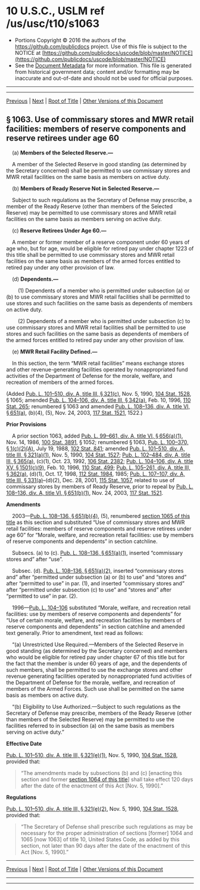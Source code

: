 ---
---

# 10 U.S.C., USLM ref /us/usc/t10/s1063

* Portions Copyright © 2016 the authors of the https://github.com/publicdocs project.
  Use of this file is subject to the NOTICE at [https://github.com/publicdocs/uscode/blob/master/NOTICE](https://github.com/publicdocs/uscode/blob/master/NOTICE)
* See the [Document Metadata](././../../../../../..//README.md) for more information.
  This file is generated from historical government data; content and/or formatting may be inaccurate and out-of-date and should not be used for official purposes.

----------
----------

[Previous](./../../../../../..//us/usc/t10/stA/ptII/ch54/m__us_usc_t10_s1062.md) | [Next](./../../../../../..//us/usc/t10/stA/ptII/ch54/m__us_usc_t10_s1063a.md) | [Root of Title](./../../../../../../) | [Other Versions of this Document](https://publicdocs.github.io/go/links?ns=uslm&ref=%2Fus%2Fusc%2Ft10%2Fs1063)

## § 1063. Use of commissary stores and MWR retail facilities: members of reserve components and reserve retirees under age 60

    (a) __Members of the Selected Reserve.—__ 

    A member of the Selected Reserve in good standing (as determined by the Secretary concerned) shall be permitted to use commissary stores and MWR retail facilities on the same basis as members on active duty.

    (b) __Members of Ready Reserve Not in Selected Reserve.—__ 

    Subject to such regulations as the Secretary of Defense may prescribe, a member of the Ready Reserve (other than members of the Selected Reserve) may be permitted to use commissary stores and MWR retail facilities on the same basis as members serving on active duty.

    (c) __Reserve Retirees Under Age 60.—__ 

    A member or former member of a reserve component under 60 years of age who, but for age, would be eligible for retired pay under chapter 1223 of this title shall be permitted to use commissary stores and MWR retail facilities on the same basis as members of the armed forces entitled to retired pay under any other provision of law.

    (d) __Dependents.—__ 

        (1) Dependents of a member who is permitted under subsection (a) or (b) to use commissary stores and MWR retail facilities shall be permitted to use stores and such facilities on the same basis as dependents of members on active duty.

        (2) Dependents of a member who is permitted under subsection (c) to use commissary stores and MWR retail facilities shall be permitted to use stores and such facilities on the same basis as dependents of members of the armed forces entitled to retired pay under any other provision of law.

    (e) __MWR Retail Facility Defined.—__ 

    In this section, the term “MWR retail facilities” means exchange stores and other revenue-generating facilities operated by nonappropriated fund activities of the Department of Defense for the morale, welfare, and recreation of members of the armed forces.

(Added [Pub. L. 101–510, div. A, title III, § 321(c)][/us/pl/101/510/s321/c], Nov. 5, 1990, [104 Stat. 1528][/us/stat/104/1528], § 1065; amended [Pub. L. 104–106, div. A, title III, § 342(a)][/us/pl/104/106/s342/a], Feb. 10, 1996, [110 Stat. 265][/us/stat/110/265]; renumbered § 1063 and amended [Pub. L. 108–136, div. A, title VI, § 651(a)][/us/pl/108/136/s651/a], (b)(4), (5), Nov. 24, 2003, [117 Stat. 1521][/us/stat/117/1521], 1522.)

 __Prior Provisions__ 

    A prior section 1063, added [Pub. L. 99–661, div. A, title VI, § 656(a)(1)][/us/pl/99/661/s656/a/1], Nov. 14, 1986, [100 Stat. 3891][/us/stat/100/3891], § 1052; renumbered § 1063, [Pub. L. 100–370, § 1(c)(2)(A)][/us/pl/100/370/s1/c/2/A], July 19, 1988, [102 Stat. 841][/us/stat/102/841]; amended [Pub. L. 101–510, div. A, title III, § 321(a)(1)][/us/pl/101/510/s321/a/1], Nov. 5, 1990, [104 Stat. 1527][/us/stat/104/1527]; [Pub. L. 102–484, div. A, title III, § 365(a)][/us/pl/102/484/s365/a], (c)(1), Oct. 23, 1992, [106 Stat. 2382][/us/stat/106/2382]; [Pub. L. 104–106, div. A, title XV, § 1501(c)(9)][/us/pl/104/106/s1501/c/9], Feb. 10, 1996, [110 Stat. 499][/us/stat/110/499]; [Pub. L. 105–261, div. A, title III, § 362(a)][/us/pl/105/261/s362/a], (d)(1), Oct. 17, 1998, [112 Stat. 1984][/us/stat/112/1984], 1985; [Pub. L. 107–107, div. A, title III, § 331(a)][/us/pl/107/107/s331/a]–(d)(2), Dec. 28, 2001, [115 Stat. 1057][/us/stat/115/1057], related to use of commissary stores by members of Ready Reserve, prior to repeal by [Pub. L. 108–136, div. A, title VI, § 651(b)(1)][/us/pl/108/136/s651/b/1], Nov. 24, 2003, [117 Stat. 1521][/us/stat/117/1521].

 __Amendments__ 

    2003—[Pub. L. 108–136, § 651(b)(4)][/us/pl/108/136/s651/b/4], (5), renumbered [section 1065 of this title][/us/usc/t10/s1065] as this section and substituted “Use of commissary stores and MWR retail facilities: members of reserve components and reserve retirees under age 60” for “Morale, welfare, and recreation retail facilities: use by members of reserve components and dependents” in section catchline.

    Subsecs. (a) to (c). [Pub. L. 108–136, § 651(a)(1)][/us/pl/108/136/s651/a/1], inserted “commissary stores and” after “use”.

    Subsec. (d). [Pub. L. 108–136, § 651(a)(2)][/us/pl/108/136/s651/a/2], inserted “commissary stores and” after “permitted under subsection (a) or (b) to use” and “stores and” after “permitted to use” in par. (1), and inserted “commissary stores and” after “permitted under subsection (c) to use” and “stores and” after “permitted to use” in par. (2).

    1996—[Pub. L. 104–106][/us/pl/104/106] substituted “Morale, welfare, and recreation retail facilities: use by members of reserve components and dependents” for “Use of certain morale, welfare, and recreation facilities by members of reserve components and dependents” in section catchline and amended text generally. Prior to amendment, text read as follows:

    “(a) Unrestricted Use Required.—Members of the Selected Reserve in good standing (as determined by the Secretary concerned) and members who would be eligible for retired pay under chapter 67 of this title but for the fact that the member is under 60 years of age, and the dependents of such members, shall be permitted to use the exchange stores and other revenue generating facilities operated by nonappropriated fund activities of the Department of Defense for the morale, welfare, and recreation of members of the Armed Forces. Such use shall be permitted on the same basis as members on active duty.

    “(b) Eligibility to Use Authorized.—Subject to such regulations as the Secretary of Defense may prescribe, members of the Ready Reserve (other than members of the Selected Reserve) may be permitted to use the facilities referred to in subsection (a) on the same basis as members serving on active duty.”

 __Effective Date__ 

[Pub. L. 101–510, div. A, title III, § 321(e)(1)][/us/pl/101/510/s321/e/1], Nov. 5, 1990, [104 Stat. 1528][/us/stat/104/1528], provided that: 

> “The amendments made by subsections (b) and (c) \[enacting this section and former [section 1064 of this title][/us/usc/t10/s1064]\] shall take effect 120 days after the date of the enactment of this Act \[Nov. 5, 1990\].”

 __Regulations__ 

[Pub. L. 101–510, div. A, title III, § 321(e)(2)][/us/pl/101/510/s321/e/2], Nov. 5, 1990, [104 Stat. 1528][/us/stat/104/1528], provided that: 

> “The Secretary of Defense shall prescribe such regulations as may be necessary for the proper administration of sections \[former\] 1064 and 1065 \[now 1063\] of title 10, United States Code, as added by this section, not later than 90 days after the date of the enactment of this Act \[Nov. 5, 1990\].”

----------

[Previous](./../../../../../..//us/usc/t10/stA/ptII/ch54/m__us_usc_t10_s1062.md) | [Next](./../../../../../..//us/usc/t10/stA/ptII/ch54/m__us_usc_t10_s1063a.md) | [Root of Title](./../../../../../../) | [Other Versions of this Document](https://publicdocs.github.io/go/links?ns=uslm&ref=%2Fus%2Fusc%2Ft10%2Fs1063)

----------
----------

[/us/pl/101/510/s321/c]: https://publicdocs.github.io/go/links?ns=uslm&ref=%2Fus%2Fpl%2F101%2F510%2Fs321%2Fc
[/us/stat/104/1528]: https://publicdocs.github.io/go/links?ns=uslm&ref=%2Fus%2Fstat%2F104%2F1528
[/us/pl/104/106/s342/a]: https://publicdocs.github.io/go/links?ns=uslm&ref=%2Fus%2Fpl%2F104%2F106%2Fs342%2Fa
[/us/stat/110/265]: https://publicdocs.github.io/go/links?ns=uslm&ref=%2Fus%2Fstat%2F110%2F265
[/us/pl/108/136/s651/a]: https://publicdocs.github.io/go/links?ns=uslm&ref=%2Fus%2Fpl%2F108%2F136%2Fs651%2Fa
[/us/stat/117/1521]: https://publicdocs.github.io/go/links?ns=uslm&ref=%2Fus%2Fstat%2F117%2F1521
[/us/pl/99/661/s656/a/1]: https://publicdocs.github.io/go/links?ns=uslm&ref=%2Fus%2Fpl%2F99%2F661%2Fs656%2Fa%2F1
[/us/stat/100/3891]: https://publicdocs.github.io/go/links?ns=uslm&ref=%2Fus%2Fstat%2F100%2F3891
[/us/pl/100/370/s1/c/2/A]: https://publicdocs.github.io/go/links?ns=uslm&ref=%2Fus%2Fpl%2F100%2F370%2Fs1%2Fc%2F2%2FA
[/us/stat/102/841]: https://publicdocs.github.io/go/links?ns=uslm&ref=%2Fus%2Fstat%2F102%2F841
[/us/pl/101/510/s321/a/1]: https://publicdocs.github.io/go/links?ns=uslm&ref=%2Fus%2Fpl%2F101%2F510%2Fs321%2Fa%2F1
[/us/stat/104/1527]: https://publicdocs.github.io/go/links?ns=uslm&ref=%2Fus%2Fstat%2F104%2F1527
[/us/pl/102/484/s365/a]: https://publicdocs.github.io/go/links?ns=uslm&ref=%2Fus%2Fpl%2F102%2F484%2Fs365%2Fa
[/us/stat/106/2382]: https://publicdocs.github.io/go/links?ns=uslm&ref=%2Fus%2Fstat%2F106%2F2382
[/us/pl/104/106/s1501/c/9]: https://publicdocs.github.io/go/links?ns=uslm&ref=%2Fus%2Fpl%2F104%2F106%2Fs1501%2Fc%2F9
[/us/stat/110/499]: https://publicdocs.github.io/go/links?ns=uslm&ref=%2Fus%2Fstat%2F110%2F499
[/us/pl/105/261/s362/a]: https://publicdocs.github.io/go/links?ns=uslm&ref=%2Fus%2Fpl%2F105%2F261%2Fs362%2Fa
[/us/stat/112/1984]: https://publicdocs.github.io/go/links?ns=uslm&ref=%2Fus%2Fstat%2F112%2F1984
[/us/pl/107/107/s331/a]: https://publicdocs.github.io/go/links?ns=uslm&ref=%2Fus%2Fpl%2F107%2F107%2Fs331%2Fa
[/us/stat/115/1057]: https://publicdocs.github.io/go/links?ns=uslm&ref=%2Fus%2Fstat%2F115%2F1057
[/us/pl/108/136/s651/b/1]: https://publicdocs.github.io/go/links?ns=uslm&ref=%2Fus%2Fpl%2F108%2F136%2Fs651%2Fb%2F1
[/us/stat/117/1521]: https://publicdocs.github.io/go/links?ns=uslm&ref=%2Fus%2Fstat%2F117%2F1521
[/us/pl/108/136/s651/b/4]: https://publicdocs.github.io/go/links?ns=uslm&ref=%2Fus%2Fpl%2F108%2F136%2Fs651%2Fb%2F4
[/us/usc/t10/s1065]: https://publicdocs.github.io/go/links?ns=uslm&ref=%2Fus%2Fusc%2Ft10%2Fs1065
[/us/pl/108/136/s651/a/1]: https://publicdocs.github.io/go/links?ns=uslm&ref=%2Fus%2Fpl%2F108%2F136%2Fs651%2Fa%2F1
[/us/pl/108/136/s651/a/2]: https://publicdocs.github.io/go/links?ns=uslm&ref=%2Fus%2Fpl%2F108%2F136%2Fs651%2Fa%2F2
[/us/pl/104/106]: https://publicdocs.github.io/go/links?ns=uslm&ref=%2Fus%2Fpl%2F104%2F106
[/us/pl/101/510/s321/e/1]: https://publicdocs.github.io/go/links?ns=uslm&ref=%2Fus%2Fpl%2F101%2F510%2Fs321%2Fe%2F1
[/us/stat/104/1528]: https://publicdocs.github.io/go/links?ns=uslm&ref=%2Fus%2Fstat%2F104%2F1528
[/us/usc/t10/s1064]: https://publicdocs.github.io/go/links?ns=uslm&ref=%2Fus%2Fusc%2Ft10%2Fs1064
[/us/pl/101/510/s321/e/2]: https://publicdocs.github.io/go/links?ns=uslm&ref=%2Fus%2Fpl%2F101%2F510%2Fs321%2Fe%2F2
[/us/stat/104/1528]: https://publicdocs.github.io/go/links?ns=uslm&ref=%2Fus%2Fstat%2F104%2F1528


